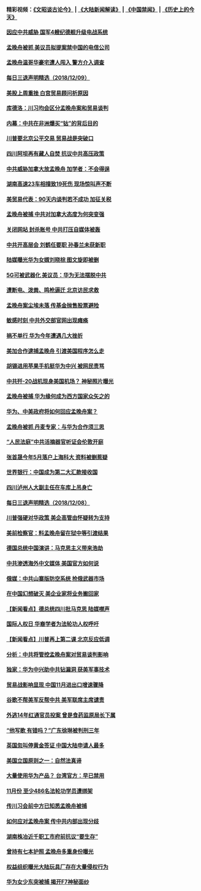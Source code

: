 #### 精彩视频：[《文昭谈古论今》](https://github.com/gfw-breaker/wenzhao/blob/master/README.md?t=12100630) | [《大陆新闻解读》](https://github.com/gfw-breaker/ntdtv-comedy/blob/master/README.md?t=12100630) | [《中国禁闻》](https://github.com/gfw-breaker/ntdtv-news/blob/master/README.md?t=12100630) | [《历史上的今天》](https://github.com/gfw-breaker/today-in-history/blob/master/README.md?t=12100630) 

#### [因应中共威胁 国军4艘纪德舰升级电战系统](../pages/nsc413/n10900688.md?t=12100630) 

#### [孟晚舟被抓 美议员拟提案禁中国的电信公司](../pages/nsc413/n10900836.md?t=12100630) 

#### [孟晚舟温哥华豪宅遭人闯入 警方介入调查](../pages/nsc413/n10900752.md?t=12100630) 


#### [每日三退声明精选（2018/12/09）](../pages/nsc413/n10900832.md?t=12100630) 

#### [美股上周重挫 白宫贸易顾问析原因](../pages/nsc413/n10900589.md?t=12100630) 

#### [库德洛：川习均会区分孟晚舟案和贸易谈判](../pages/nsc413/n10900460.md?t=12100630) 

#### [内幕：中共在非洲爆买“钴”的背后目的](../pages/nsc413/n10898949.md?t=12100630) 

#### [川普要北京公平交易 贸易战是突破口](../pages/nsc413/n10899845.md?t=12100630) 

#### [四川阿坝再有藏人自焚 抗议中共高压政策](../pages/nsc413/n10900382.md?t=12100630) 

#### [中共威胁加拿大放孟晚舟 加学者：不会得逞](../pages/nsc413/n10900371.md?t=12100630) 

#### [湖南高速23车相撞致19死伤 现场惊叫声不断](../pages/nsc413/n10900358.md?t=12100630) 

#### [美贸易代表：90天内谈判若不成功 加征关税](../pages/nsc413/n10900378.md?t=12100630) 

#### [孟晚舟被捕 中共对加拿大态度为何突变强](../pages/nsc413/n10900257.md?t=12100630) 

#### [关闭网站 封杀账号 中共打压自媒体被轰](../pages/nsc413/n10900251.md?t=12100630) 

#### [中共开高层会 刘鹤任要职 孙春兰未获新职](../pages/nsc413/n10900199.md?t=12100630) 

#### [陆媒曝光华为女婿刘晓棕 图文旋即被删](../pages/nsc413/n10900299.md?t=12100630) 

#### [5G可被武器化 美议员：华为无法摆脱中共](../pages/nsc413/n10900268.md?t=12100630) 

#### [遭断电、泼粪、鸣枪逼迁 北京访民求救](../pages/nsc413/n10900141.md?t=12100630) 


#### [孟晚舟案尘埃未落 传基金抛售股票避险](../pages/nsc413/n10899673.md?t=12100630) 

#### [敏感时刻 中共外交部官网出现瘫痪](../pages/nsc413/n10899799.md?t=12100630) 

#### [祸不单行 华为今年遭遇几大挫折](../pages/nsc413/n10899825.md?t=12100630) 

#### [美加合作逮捕孟晚舟 引渡美国程序怎么走](../pages/nsc413/n10899536.md?t=12100630) 

#### [胡锡进用苹果手机挺华为中兴 被网民责骂](../pages/nsc413/n10899558.md?t=12100630) 

#### [中共歼-20战机现身美国机场？ 神秘照片曝光](../pages/nsc413/n10899663.md?t=12100630) 

#### [孟晚舟被捕 华为缘何成为西方国家众矢之的](../pages/nsc413/n10899515.md?t=12100630) 

#### [华为、中美政府将如何回应孟晚舟案？](../pages/nsc413/n10899591.md?t=12100630) 

#### [孟晚舟被抓 丹麦专家：与华为合作须三思](../pages/nsc413/n10899564.md?t=12100630) 

#### [“人民法庭”中共活摘器官听证会伦敦开庭](../pages/nsc413/n10899563.md?t=12100630) 

#### [张首晟今年5月落户上海科大 资料被删惹疑](../pages/nsc413/n10899519.md?t=12100630) 

#### [世界银行：中国成为第二大汇款接收国](../pages/nsc413/n10899513.md?t=12100630) 

#### [四川泸州人大副主任在车库上吊身亡](../pages/nsc413/n10899498.md?t=12100630) 

#### [每日三退声明精选（2018/12/08）](../pages/nsc413/n10899495.md?t=12100630) 

#### [川普强硬对华政策 美企高管由怀疑转为支持](../pages/nsc413/n10899481.md?t=12100630) 

#### [美前检察官：料孟晚舟留在狱中等引渡结果](../pages/nsc413/n10899248.md?t=12100630) 

#### [德国总统中国演讲：马克思主义带来浩劫](../pages/nsc413/n10899251.md?t=12100630) 

#### [中共渗透海外中文媒体 美国官方如何说](../pages/nsc413/n10893253.md?t=12100630) 

#### [俄媒：中共山寨版防空系统 抢俄武器市场](../pages/nsc413/n10899363.md?t=12100630) 

#### [在中国幻想破灭 美企业家将业务搬回家](../pages/nsc413/n10899238.md?t=12100630) 

#### [【新闻看点】德总统四川批马克思 陆媒噤声](../pages/nsc413/n10899297.md?t=12100630) 

#### [国际人权日 华裔学者为法轮功人权呼吁](../pages/nsc413/n10899011.md?t=12100630) 

#### [【新闻看点】川普再上第二课 北京反应低调](../pages/nsc413/n10899200.md?t=12100630) 

#### [分析：中共将管控孟晚舟案对贸易谈判影响](../pages/nsc413/n10899115.md?t=12100630) 

#### [独家：华为中兴助中共钻漏洞 获美军事技术](../pages/nsc413/n10899158.md?t=12100630) 

#### [贸易战影响显现 中国11月进出口增速骤降](../pages/nsc413/n10899155.md?t=12100630) 

#### [谷歌不帮美军反帮中共 美军联席主席谴责](../pages/nsc413/n10899167.md?t=12100630) 

#### [外逃14年红通官员投案 曾是食药监原局长下属](../pages/nsc413/n10898727.md?t=12100630) 

#### [“他写歌 有错吗？”广东徐琳被判刑三年](../pages/nsc413/n10898480.md?t=12100630) 


#### [英国忽叫停黄金签证 中国大陆申请人最多](../pages/nsc413/n10898953.md?t=12100630) 

#### [美国立国原则之一：自然法真谛](../pages/nsc413/n10888841.md?t=12100630) 

#### [大量使用华为产品？ 台湾官方：早已禁用](../pages/nsc413/n10898855.md?t=12100630) 

#### [11月份 至少486名法轮功学员遭绑架](../pages/nsc413/n10897103.md?t=12100630) 

#### [传川习会前中方已知悉孟晚舟被捕](../pages/nsc413/n10898802.md?t=12100630) 

#### [如何应对孟晚舟案 传中共内部出现分歧](../pages/nsc413/n10898719.md?t=12100630) 

#### [湖南株冶近千职工市府前抗议“要生存”](../pages/nsc413/n10898415.md?t=12100630) 

#### [曾持有七本护照 孟晚舟多重身份曝光](../pages/nsc413/n10898709.md?t=12100630) 

#### [权益组织曝光大陆玩具厂存在大量侵权行为](../pages/nsc413/n10898535.md?t=12100630) 

#### [华为女少东突被捕 揭开F7神秘面纱](../pages/nsc413/n10898388.md?t=12100630) 

